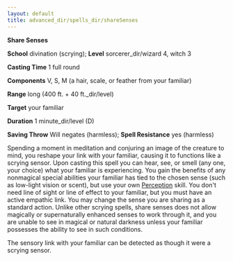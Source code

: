 ```yaml
---
layout: default
title: advanced_dir/spells_dir/shareSenses
---
```

 **Share Senses**

**School** divination (scrying); **Level** sorcerer_dir/wizard 4, witch 3

**Casting Time** 1 full round

**Components** V, S, M (a hair, scale, or feather from your familiar)

**Range** long (400 ft. + 40 ft._dir/level)

**Target** your familiar

**Duration** 1 minute_dir/level (D)

**Saving Throw** Will negates (harmless); **Spell Resistance** yes (harmless)

Spending a moment in meditation and conjuring an image of the creature to mind, you reshape your link with your familiar, causing it to functions like a scrying sensor. Upon casting this spell you can hear, see, or smell (any one, your choice) what your familiar is experiencing. You gain the benefits of any nonmagical special abilities your familiar has tied to the chosen sense (such as low-light vision or scent), but use your own [Perception](../../skills_dir/perception#_perception) skill. You don't need line of sight or line of effect to your familiar, but you must have an active empathic link. You may change the sense you are sharing as a standard action. Unlike other scrying spells, share senses does not allow magically or supernaturally enhanced senses to work through it, and you are unable to see in magical or natural darkness unless your familiar possesses the ability to see in such conditions.

The sensory link with your familiar can be detected as though it were a scrying sensor.

